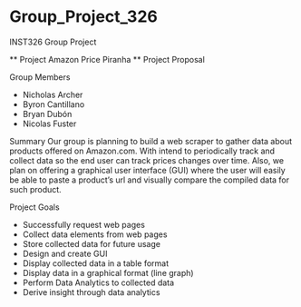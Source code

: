 # Group_Project_326
INST326 Group Project


** Project Amazon Price Piranha **
Project Proposal 

Group Members
- Nicholas Archer
- Byron Cantillano
- Bryan Dubón
- Nicolas Fuster

Summary
	  Our group is planning to build a web scraper to gather data about products offered on Amazon.com. 
  With intend to periodically track and collect data so the end user can track prices changes over time. 
  Also, we plan on offering a graphical user interface (GUI) where the user will easily be able to paste a 
  product’s url and visually compare the compiled data for such product.

Project Goals	
- Successfully request web pages
- Collect data elements from web pages
- Store collected data for future usage
- Design and create GUI
- Display collected data in a table format
- Display data in a graphical format (line graph)
- Perform Data Analytics to collected data
- Derive insight through data analytics 


